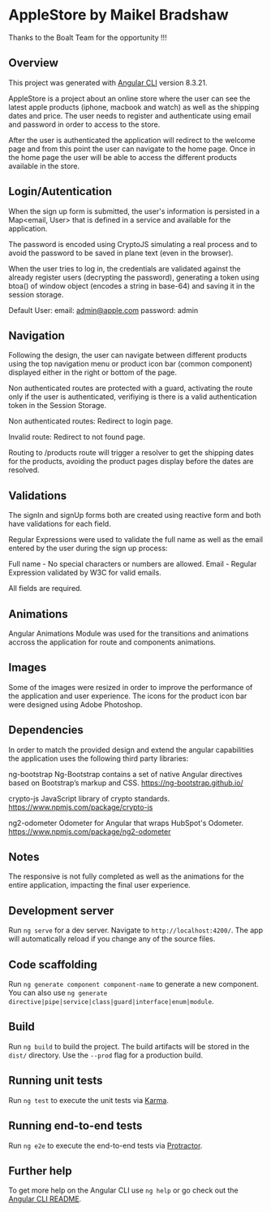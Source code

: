 # AppleStore by Maikel Bradshaw

Thanks to the Boalt Team for the opportunity !!!


## Overview

This project was generated with [Angular CLI](https://github.com/angular/angular-cli) version 8.3.21.

AppleStore is a project about an online store where the user can see the latest apple products (iphone, macbook and watch) as well as the shipping dates and price. The user needs to register and authenticate using email and password in order to access to the store.

After the user is authenticated the application will redirect to the welcome page and from this point the user can navigate to the home page. Once in the home page the user will be able to access the different products available in the store.

## Login/Autentication

When the sign up form is submitted, the user's information is persisted in a Map<email, User> that is defined in a service and available for the application.

The password is encoded using CryptoJS simulating a real process and to avoid the password to be saved in plane text (even in the browser).

When the user tries to log in, the credentials are validated against the already register users (decrypting the password), generating a token using btoa() of window object (encodes a string in base-64) and saving it in the session storage.

Default User: 
email: admin@apple.com
password: admin

## Navigation

Following the design, the user can navigate between different products using the top navigation menu or product icon bar (common component) displayed either in the right or bottom of the page.

Non authenticated routes are protected with a guard, activating the route only if the user is authenticated, verifiying is there is a valid authentication token in the Session Storage. 

Non authenticated routes: Redirect to login page.

Invalid route: Redirect to not found page.

Routing to /products route will trigger a resolver to get the shipping dates for the products, avoiding the product pages display before the dates are resolved.

## Validations

The signIn and signUp forms both are created using reactive form and both have validations for each field.

Regular Expressions were used to validate the full name as well as the email entered by the user during the sign up process:

Full name - No special characters or numbers are allowed.
Email - Regular Expression validated by W3C for valid emails.

All fields are required.

## Animations

Angular Animations Module was used for the transitions and animations accross the application for route and components animations.

## Images

Some of the images were resized in order to improve the performance of the application and user experience.
The icons for the product icon bar were designed using Adobe Photoshop.

## Dependencies

In order to match the provided design and extend the angular capabilities the application uses the following third party libraries:

ng-bootstrap
Ng-Bootstrap contains a set of native Angular directives based on Bootstrap’s markup and CSS.
https://ng-bootstrap.github.io/

crypto-js
JavaScript library of crypto standards.
https://www.npmjs.com/package/crypto-js

ng2-odometer
Odometer for Angular that wraps HubSpot's Odometer.
https://www.npmjs.com/package/ng2-odometer

## Notes

The responsive is not fully completed as well as the animations for the entire application, impacting the final user experience.

## Development server

Run `ng serve` for a dev server. Navigate to `http://localhost:4200/`. The app will automatically reload if you change any of the source files.

## Code scaffolding

Run `ng generate component component-name` to generate a new component. You can also use `ng generate directive|pipe|service|class|guard|interface|enum|module`.

## Build

Run `ng build` to build the project. The build artifacts will be stored in the `dist/` directory. Use the `--prod` flag for a production build.

## Running unit tests

Run `ng test` to execute the unit tests via [Karma](https://karma-runner.github.io).

## Running end-to-end tests

Run `ng e2e` to execute the end-to-end tests via [Protractor](http://www.protractortest.org/).

## Further help

To get more help on the Angular CLI use `ng help` or go check out the [Angular CLI README](https://github.com/angular/angular-cli/blob/master/README.md).
